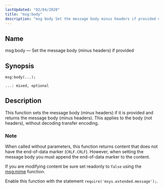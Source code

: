 ```yaml
---
lastUpdated: "02/04/2020"
title: "msg:body"
description: "msg body Set the message body minus headers if provided msg body This function sets the message body minus headers if it is provided and returns the message body minus headers This applies to the body not headers without decoding transfer encoding When called without parameters this function returns content..."
---
```


<a name="lua.ref.msg_body"></a> 
## Name

msg:body — Set the message body (minus headers) if provided

<a name="idp25362736"></a> 
## Synopsis

`msg:body(...);`

`...: mixed, optional`<a name="idp25365408"></a> 
## Description

This function sets the message body (minus headers) if it is provided and returns the message body (minus headers). This applies to the body (not headers), without decoding transfer encoding.

### Note

When called without parameters, this function returns content that does not have the end-of-data marker (`CRLF.CRLF`). However, when setting the message body you must append the end-of-data marker to the content.

If you are modifying content be sure set readonly to `false` using the [msg:mime](/momentum/3/3-reference/3-reference-lua-ref-msg-mime) function.

Enable this function with the statement `require('msys.extended.message');`.